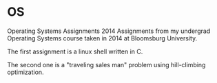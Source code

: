 # OS
Operating Systems Assignments 2014
Assignments from my undergrad Operating Systems course taken in 2014 at Bloomsburg University.

The first assignment is a linux shell written in C.

The second one is a "traveling sales man" problem using hill-climbing optimization. 
